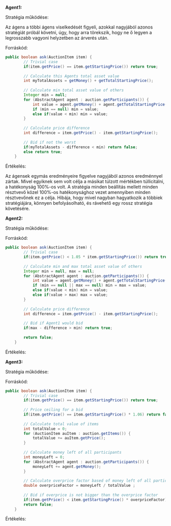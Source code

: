 **Agent1:**

Stratégia működése:

Az ágens a többi ágens viselkedését figyeli, azokkal nagyjából azonos stratégiát próbál követni, úgy, hogy arra törekszik, hogy ne ő legyen a legrosszabb vagyoni helyzetben az árverés után.

Forráskód:
```java
public boolean ask(AuctionItem item) {
    	// Trivial case
    	if(item.getPrice() == item.getStartingPrice()) return true;
    	
    	// Calculate this Agents total asset value
    	int myTotalAssets = getMoney() + getTotalStartingPrice();
    	
    	// Calculate min total asset value of others
    	Integer min = null;
    	for (AbstractAgent agent : auction.getParticipants()) {
    		int value = agent.getMoney() + agent.getTotalStartingPrice();
    		if (min == null) min = value;
    		else if(value < min) min = value;
		}
    	
    	// Calculate price difference
    	int difference = item.getPrice() - item.getStartingPrice();
    	
    	// Bid if not the worst 
    	if(myTotalAssets - difference < min) return false;
    	else return true;
    }
```
Értékelés:

Az ágensek egymás eredményeire figyelve nagyjából azonos eredménnyel zártak. Mivel egyiknek sem volt célja a másikat túlzott mértékben túllicitálni, a hatékonyság 100%-os volt.
A stratégia minden beállítás mellett minden résztvevő közel 100%-os hatékonysághoz vezet amennyiben minden résztvevőnek ez a célja. Hibája, hogy mivel nagyban hagyatkozik a többiek stratégiájára, könnyen befolyásolható, és rávehető egy rossz stratégia követésére.

**Agent2:**

Stratégia működése:

Forráskód:

```java
public boolean ask(AuctionItem item) {
    	// Trivial case
    	if(item.getPrice() < 1.05 * item.getStartingPrice()) return true;
    	
    	// Calculate min and max total asset value of others
    	Integer min = null, max = null;
    	for (AbstractAgent agent : auction.getParticipants()) {
    		int value = agent.getMoney() + agent.getTotalStartingPrice();
    		if (min == null || max == null) min = max = value;
    		else if(value < min) min = value;
    		else if(value > max) max = value;
		}
    	
    	// Calculate price difference
    	int difference = item.getPrice() - item.getStartingPrice();
    	
    	// Bid if Agent1 would bid
    	if(max - difference > min) return true;
    	
    	return false;
    }
```
Értékelés:

**Agent3:**

Stratégia működése:

Forráskód:
```java
public boolean ask(AuctionItem item) {
    	// Trivial case
    	if(item.getPrice() == item.getStartingPrice()) return true;
    	
    	// Price ceiling for a bid
    	if(item.getPrice() == item.getStartingPrice() * 1.06) return false;
    	
    	// Calculate total value of items
    	int totalValue = 0;
    	for (AuctionItem auItem : auction.getItems()) {
			totalValue += auItem.getPrice();
		}
    	
    	// Calculate money left of all participants
    	int moneyLeft = 0;
    	for (AbstractAgent agent : auction.getParticipants()) {
			moneyLeft += agent.getMoney();
		}
    	
    	// Calculate overprice factor based of money left of all participants and total value of items
    	double overpriceFactor = moneyLeft / totalValue ;
    	
    	// Bid if overprice is not bigger than the overprice factor 
    	if(item.getPrice() < item.getStartingPrice() * overpriceFactor) return true;
    	return false;
    }
```
Értékelés:
